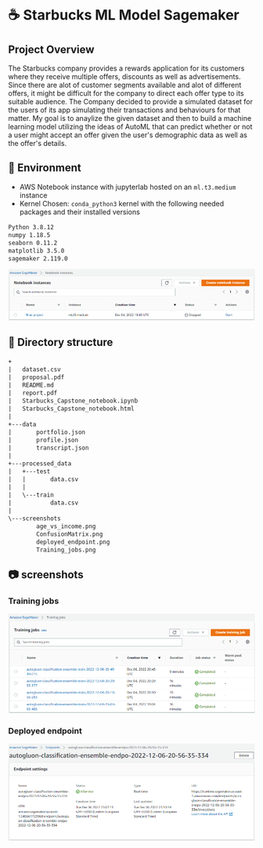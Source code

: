 # ☕ Starbucks ML Model Sagemaker
## Project Overview
The Starbucks company provides a rewards application for its customers where they receive multiple offers, discounts as well as advertisements. Since there are alot of customer segments available and alot of different offers, it might be difficult for the company to direct each offer type to its suitable audience. The Company decided to provide a simulated dataset for the users of its app simulating their transactions and behaviours for that matter. My goal is to anaylize the given dataset and then to build a machine learning model utilizing the ideas of AutoML that can predict whether or not a user might accept an offer given the user's demographic data as well as the offer's details.
## 🌴 Environment
- AWS Notebook instance with jupyterlab hosted on an `ml.t3.medium` instance
- Kernel Chosen: `conda_python3` kernel with the following needed packages and their installed versions
```
Python 3.8.12
numpy 1.18.5
seaborn 0.11.2
matplotlib 3.5.0
sagemaker 2.119.0
```

![notebook instance](screenshots/notebook_instance.png)
## 📁 Directory structure
```
+
|   dataset.csv
|   proposal.pdf
|   README.md
|   report.pdf
|   Starbucks_Capstone_notebook.ipynb
|   Starbucks_Capstone_notebook.html
|   
+---data
|       portfolio.json
|       profile.json
|       transcript.json
|       
+---processed_data
|   +---test
|   |       data.csv
|   |       
|   \---train
|           data.csv
|           
\---screenshots
        age_vs_income.png
        ConfusionMatrix.png
        deployed_endpoint.png
        Training_jobs.png
```
## 📷 screenshots
### Training jobs
![Training jobs image](screenshots/Training_jobs.png)
### Deployed endpoint
![Deployed endpoint](screenshots/deployed_endpoint.png)

